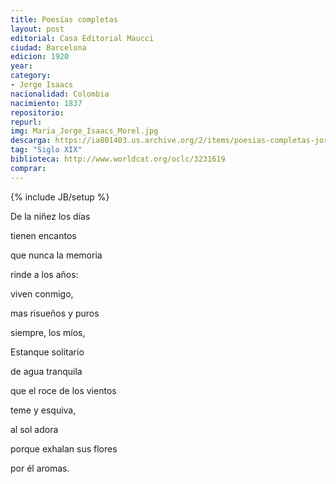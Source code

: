 ```yaml
---
title: Poesías completas
layout: post
editorial: Casa Editorial Maucci
ciudad: Barcelona
edicion: 1920
year: 
category:
- Jorge Isaacs
nacionalidad: Colombia
nacimiento: 1837
repositorio: 
repurl: 
img: Maria_Jorge_Isaacs_Morel.jpg
descarga: https://ia801403.us.archive.org/2/items/poesias-completas-jorge-isaacs/Poesias%20completas%20-%20Jorge%20Isaacs.pdf
tag: "Siglo XIX"
biblioteca: http://www.worldcat.org/oclc/3231619
comprar: 
---
```

{% include JB/setup %}
 
De la niñez los días
 
tienen encantos
 
que nunca la memoria
 
rinde a los años:
 
viven conmigo,
 
mas risueños y puros
 
siempre, los míos,
 
Estanque solitario
 
de agua tranquila
 
que el roce de los vientos
 
teme y esquiva,
 
al sol adora
 
porque exhalan sus flores
 
por él aromas.
